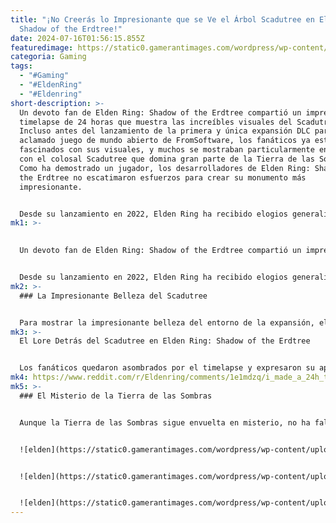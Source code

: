 ```yaml
---
title: "¡No Creerás lo Impresionante que se Ve el Árbol Scadutree en Elden Ring:
  Shadow of the Erdtree!"
date: 2024-07-16T01:56:15.855Z
featuredimage: https://static0.gamerantimages.com/wordpress/wp-content/uploads/2024/07/elden-ring-shadow-of-the-erdtree-scadutree-off-in-the-distance.jpg?q=49&fit=crop&w=1100&h=618&dpr=2
categoria: Gaming
tags:
  - "#Gaming"
  - "#EldenRing"
  - "#Eldenring"
short-description: >-
  Un devoto fan de Elden Ring: Shadow of the Erdtree compartió un impresionante
  timelapse de 24 horas que muestra las increíbles visuales del Scadutree.
  Incluso antes del lanzamiento de la primera y única expansión DLC para el
  aclamado juego de mundo abierto de FromSoftware, los fanáticos ya estaban
  fascinados con sus visuales, y muchos se mostraban particularmente encantados
  con el colosal Scadutree que domina gran parte de la Tierra de las Sombras.
  Como ha demostrado un jugador, los desarrolladores de Elden Ring: Shadow of
  the Erdtree no escatimaron esfuerzos para crear su monumento más
  impresionante.


  Desde su lanzamiento en 2022, Elden Ring ha recibido elogios generalizados por sus visuales y dirección artística, con críticos y jugadores igualmente asombrados por el alcance y la profundidad de las Tierras Intermedias. Estos variados paisajes incluyen todo, desde las colinas y bosques exuberantes y expansivos de Limgrave hasta las ruinas de otro mundo de Crumbling Farum Azula. Los desarrolladores continuaron ampliando la belleza del mundo del juego con la adición de Shadow of the Erdtree y su nueva área explorable. Para deleite de los fanáticos, la Tierra de las Sombra
mk1: >-
  

  Un devoto fan de Elden Ring: Shadow of the Erdtree compartió un impresionante timelapse de 24 horas que muestra las increíbles visuales del Scadutree. Incluso antes del lanzamiento de la primera y única expansión DLC para el aclamado juego de mundo abierto de FromSoftware, los fanáticos ya estaban fascinados con sus visuales, y muchos se mostraban particularmente encantados con el colosal Scadutree que domina gran parte de la Tierra de las Sombras. Como ha demostrado un jugador, los desarrolladores de Elden Ring: Shadow of the Erdtree no escatimaron esfuerzos para crear su monumento más impresionante.


  Desde su lanzamiento en 2022, Elden Ring ha recibido elogios generalizados por sus visuales y dirección artística, con críticos y jugadores igualmente asombrados por el alcance y la profundidad de las Tierras Intermedias. Estos variados paisajes incluyen todo, desde las colinas y bosques exuberantes y expansivos de Limgrave hasta las ruinas de otro mundo de Crumbling Farum Azula. Los desarrolladores continuaron ampliando la belleza del mundo del juego con la adición de Shadow of the Erdtree y su nueva área explorable. Para deleite de los fanáticos, la Tierra de las Sombras fue un emocionante regreso a la forma para FromSoftware, y muchos jugadores que se adentraron en el DLC descubrieron la misma sensación de asombro que experimentaron durante su primera partida de Elden Ring.
mk2: >-
  ### La Impresionante Belleza del Scadutree


  Para mostrar la impresionante belleza del entorno de la expansión, el usuario de Reddit ClydeTheCamel compartió un breve video que exhibe el diseño fantástico del Scadutree con un timelapse de 24 horas. El clip del colosal árbol es una vista sobrecogedora, especialmente durante la noche cuando su copa oculta muchas de las estrellas y lo único visible es una masa giratoria de sombras arriba. Varios comentaristas mencionaron las manchas oscuras que suben por el tronco del Scadutree, preguntándose si podrían estar conectadas con el fragmentado lore de Elden Ring.
mk3: >-
  El Lore Detrás del Scadutree en Elden Ring: Shadow of the Erdtree


  Los fanáticos quedaron asombrados por el timelapse y expresaron su apreciación por una vista tan clara del monumento más icónico de Shadow of the Erdtree, con algunos comenzando rápidamente a discutir la importancia del Scadutree en el lore del juego. Si bien es ampliamente conocido que el árbol es la fuente de los Fragmentos del Scadutree del DLC, un fan especuló que la savia que gotea de las ramas del Scadutree es un reflejo del sufrimiento de los habitantes de la Tierra de las Sombras. ClydeTheCamel también propuso su propia teoría, sugiriendo que las sombras sobre el Scadutree podrían insinuar su conexión con el Árbol de Sellado o con Radagon.
mk4: https://www.reddit.com/r/Eldenring/comments/1e1mdzq/i_made_a_24h_time_lapse_of_the_scadutree/?embed_host_url=https://gamerant.com/elden-ring-shadow-of-the-erdtree-scadutree-timelapse/
mk5: >-
  ### El Misterio de la Tierra de las Sombras


  Aunque la Tierra de las Sombras sigue envuelta en misterio, no ha faltado entusiasmo entre los fanáticos de Elden Ring: Shadow of the Erdtree que se han dedicado completamente a descifrar el lore del DLC. Los jugadores continúan descubriendo secreto tras secreto, con usuarios especulando sobre todo, desde la conexión entre el Scadutree y el Erdtree hasta por qué Torrent teme a la Llama Frenética.


  ![elden](https://static0.gamerantimages.com/wordpress/wp-content/uploads/2024/07/elden-ring-shadow-of-the-erdtree-screenshots-1.jpg?q=49&fit=contain&w=750&h=415&dpr=2 "elden")


  ![elden](https://static0.gamerantimages.com/wordpress/wp-content/uploads/2024/07/elden-ring-shadow-of-the-erdtree-screenshots-2.jpg?q=49&fit=contain&w=750&h=415&dpr=2 "elden")


  ![elden](https://static0.gamerantimages.com/wordpress/wp-content/uploads/2024/07/elden-ring-shadow-of-the-erdtree-screenshots-3.jpg?q=49&fit=contain&w=750&h=415&dpr=2 "elden")
---
```

